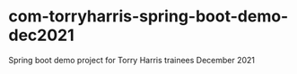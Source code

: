 # com-torryharris-spring-boot-demo-dec2021
 Spring boot demo project for Torry Harris trainees December 2021
